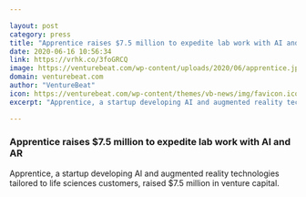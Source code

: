 ```yaml
---

layout: post
category: press
title: "Apprentice raises $7.5 million to expedite lab work with AI and AR"
date: 2020-06-16 10:56:34
link: https://vrhk.co/3foGRCQ
image: https://venturebeat.com/wp-content/uploads/2020/06/apprentice.jpg?w=1200&strip=all
domain: venturebeat.com
author: "VentureBeat"
icon: https://venturebeat.com/wp-content/themes/vb-news/img/favicon.ico
excerpt: "Apprentice, a startup developing AI and augmented reality technologies tailored to life sciences customers, raised $7.5 million in venture capital."

---
```


### Apprentice raises $7.5 million to expedite lab work with AI and AR

Apprentice, a startup developing AI and augmented reality technologies tailored to life sciences customers, raised $7.5 million in venture capital.